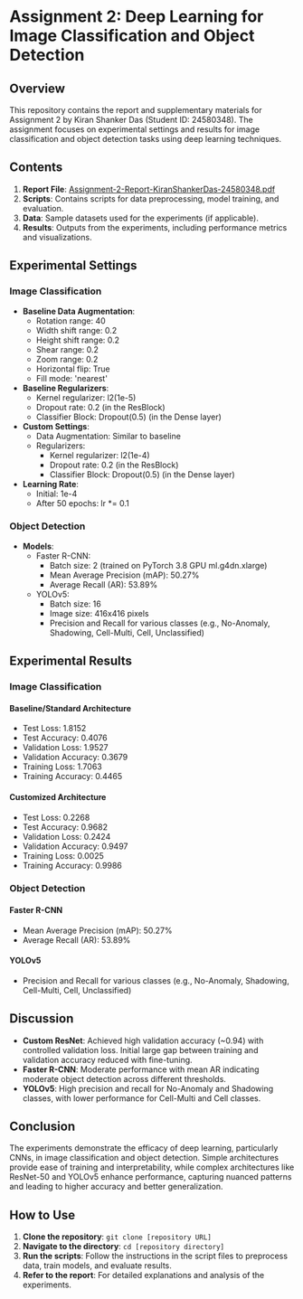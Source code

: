 # Assignment 2: Deep Learning for Image Classification and Object Detection

## Overview

This repository contains the report and supplementary materials for Assignment 2 by Kiran Shanker Das (Student ID: 24580348). The assignment focuses on experimental settings and results for image classification and object detection tasks using deep learning techniques.

## Contents

1. **Report File**: [Assignment-2-Report-KiranShankerDas-24580348.pdf](path/to/report/file)
2. **Scripts**: Contains scripts for data preprocessing, model training, and evaluation.
3. **Data**: Sample datasets used for the experiments (if applicable).
4. **Results**: Outputs from the experiments, including performance metrics and visualizations.

## Experimental Settings

### Image Classification

- **Baseline Data Augmentation**:
  - Rotation range: 40
  - Width shift range: 0.2
  - Height shift range: 0.2
  - Shear range: 0.2
  - Zoom range: 0.2
  - Horizontal flip: True
  - Fill mode: 'nearest'
- **Baseline Regularizers**:
  - Kernel regularizer: l2(1e-5)
  - Dropout rate: 0.2 (in the ResBlock)
  - Classifier Block: Dropout(0.5) (in the Dense layer)
- **Custom Settings**:
  - Data Augmentation: Similar to baseline
  - Regularizers:
    - Kernel regularizer: l2(1e-4)
    - Dropout rate: 0.2 (in the ResBlock)
    - Classifier Block: Dropout(0.5) (in the Dense layer)
- **Learning Rate**:
  - Initial: 1e-4
  - After 50 epochs: lr *= 0.1

### Object Detection

- **Models**:
  - Faster R-CNN:
    - Batch size: 2 (trained on PyTorch 3.8 GPU ml.g4dn.xlarge)
    - Mean Average Precision (mAP): 50.27%
    - Average Recall (AR): 53.89%
  - YOLOv5:
    - Batch size: 16
    - Image size: 416x416 pixels
    - Precision and Recall for various classes (e.g., No-Anomaly, Shadowing, Cell-Multi, Cell, Unclassified)

## Experimental Results

### Image Classification

#### Baseline/Standard Architecture

- Test Loss: 1.8152
- Test Accuracy: 0.4076
- Validation Loss: 1.9527
- Validation Accuracy: 0.3679
- Training Loss: 1.7063
- Training Accuracy: 0.4465

#### Customized Architecture

- Test Loss: 0.2268
- Test Accuracy: 0.9682
- Validation Loss: 0.2424
- Validation Accuracy: 0.9497
- Training Loss: 0.0025
- Training Accuracy: 0.9986

### Object Detection

#### Faster R-CNN

- Mean Average Precision (mAP): 50.27%
- Average Recall (AR): 53.89%

#### YOLOv5

- Precision and Recall for various classes (e.g., No-Anomaly, Shadowing, Cell-Multi, Cell, Unclassified)

## Discussion

- **Custom ResNet**: Achieved high validation accuracy (~0.94) with controlled validation loss. Initial large gap between training and validation accuracy reduced with fine-tuning.
- **Faster R-CNN**: Moderate performance with mean AR indicating moderate object detection across different thresholds.
- **YOLOv5**: High precision and recall for No-Anomaly and Shadowing classes, with lower performance for Cell-Multi and Cell classes.

## Conclusion

The experiments demonstrate the efficacy of deep learning, particularly CNNs, in image classification and object detection. Simple architectures provide ease of training and interpretability, while complex architectures like ResNet-50 and YOLOv5 enhance performance, capturing nuanced patterns and leading to higher accuracy and better generalization.

## How to Use

1. **Clone the repository**: `git clone [repository URL]`
2. **Navigate to the directory**: `cd [repository directory]`
3. **Run the scripts**: Follow the instructions in the script files to preprocess data, train models, and evaluate results.
4. **Refer to the report**: For detailed explanations and analysis of the experiments.
